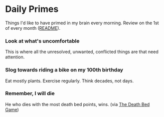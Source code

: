 # Daily Primes
Things I'd like to have primed in my brain every morning. Review on the 1st of every month ([README](README.md)).

### Look at what's uncomfortable
This is where all the unresolved, unwanted, conflicted things are that need attention. 

### Slog towards riding a bike on my 100th birthday
Eat mostly plants. Exercise regularly. Think decades, not days.

### Remember, I will die
He who dies with the most death bed points, wins. (via [The Death Bed Game](https://medium.com/better-humans/20cc8d9c7494))
